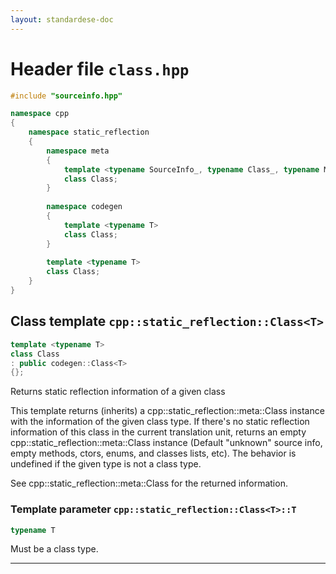 ```yaml
---
layout: standardese-doc
---
```


# Header file `class.hpp`

``` cpp
#include "sourceinfo.hpp"

namespace cpp
{
    namespace static_reflection
    {
        namespace meta
        {
            template <typename SourceInfo_, typename Class_, typename Methods_, typename Fields_, typename Constructors_, typename Classes_, typename Enums_>
            class Class;
        }
        
        namespace codegen
        {
            template <typename T>
            class Class;
        }
        
        template <typename T>
        class Class;
    }
}
```

## Class template `cpp::static_reflection::Class<T>`<a id="cpp::static_reflection::Class<T>"></a>

``` cpp
template <typename T>
class Class
: public codegen::Class<T>
{};
```

Returns static reflection information of a given class

This template returns (inherits) a cpp::static\_reflection::meta::Class instance with the information of the given class type. If there's no static reflection information of this class in the current translation unit, returns an empty cpp::static\_reflection::meta::Class instance (Default "unknown" source info, empty methods, ctors, enums, and classes lists, etc). The behavior is undefined if the given type is not a class type.

See cpp::static\_reflection::meta::Class for the returned information.

### Template parameter `cpp::static_reflection::Class<T>::T`<a id="cpp::static_reflection::Class<T>.T"></a>

``` cpp
typename T
```

Must be a class type.

-----
